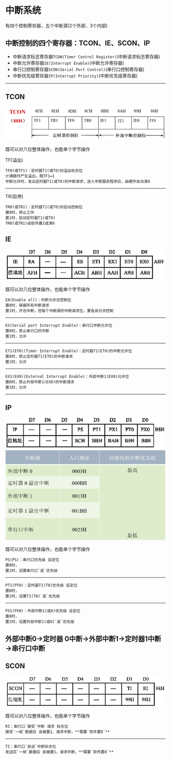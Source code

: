 # 中断系统
有四个控制寄存器，五个中断源(2个外部、3个内部)
## 中断控制的四个寄存器：TCON、IE、SCON、IP  

- 中断请求标志寄存器`TCON(Timer Control Register)`(中断请求标志寄存器)
- 中断允许寄存器`IE(Interrupt Enable)`(中断允许寄存器)
- 串行口控制寄存器`SCON(Serial Port Control)`(串行口控制寄存器)
- 中断优先级寄存器`IP(Interrupt Priority)`(中断优先级寄存器)
---



## TCON
![TCON](./TCON.png)

既可以对八位整体操作，也能单个字节操作

TF(溢出)
```
TF0(或TF1)：定时器T1(或T0)的溢出标志位
计满数时产生溢出，既TF1=1
中断允许时，发出定时器T1(或T0)的中断请求，进入中断服务程序后，由硬件自动清0
```
---
TR(启停)
```
TR0(或TR1)：定时器T1(或T0)的启动控制位
置0时，停止工作	
置1时，启动定时器T1(或T0)
TR0(或TR1)由软件置1或清0
```



## IE
![IE](./IE.png)

既可以对八位整体操作，也能单个字节操作

```
EA(Enable all)：中断允许总控制位
置0时，屏蔽所有中断请求
置1时，开总中断，但每个中断源的中断请求位，要各自允许控制
```
---

```
ES(Serial port Interrupt Enable)：串行口中断允许位
置0时，禁止串行口的中断
置1时，允许
```

---
	
```
ET1(ET0)(Timer Interrupt Enable)：定时器T1(ET0)的中断允许位
置0时，禁止定时器T1(ET0)的中断请求
置1时，允许
```

---

```
EX1(EX0)(External Interrupt Enable)：外部中断1(EX0)允许位
置0时，禁止外部中断1(EX0)的中断请求
置1时，允许
```
---

## IP
![IP](./IP.png)
![优先级顺序](./优先级顺序.png)

既可以对八位整体操作，也能单个字节操作

```
PS(PS)：串行口优先级 设定位
置0时，
置1时，设置串行口`高`优先级
```
---
```
PT1(PT0)：定时器T1(T0)优先级 设定位
置0时，
置1时，设置T1(T0)`高`优先级
```
---
```
PX1(PX0)：外部中断1(或0)优先级 设定位
置0时，
置1时，设置外部中断1(或0)`高`优先级
```
**外部中断0→定时器 0中断→外部中断1→定时器1中断→串行口中断**
---

## SCON
![SCON](./SCON.png)

既可以对八位整体操作，也能单个字节操作

```
RI：串行口`接受`中断 请求 标志位
接受`一帧`数据后 会被置1，请求中断，**需要`软件置0`**
```
---
```
TI：串行口`发送`中断标志位
发送完`一帧`数据后 会被置1，请求中断，**需要`软件置0`**
```
